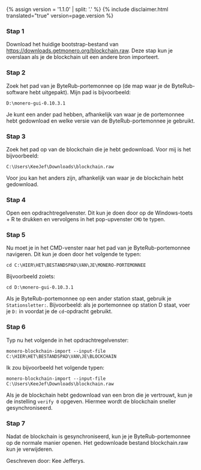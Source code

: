 {% assign version = '1.1.0' | split: '.' %}
{% include disclaimer.html translated="true" version=page.version %}
### Stap 1

Download het huidige bootstrap-bestand van https://downloads.getmonero.org/blockchain.raw. Deze stap kun je overslaan als je de blockchain uit een andere bron importeert.

### Stap 2

Zoek het pad van je ByteRub-portemonnee op (de map waar je de ByteRub-software hebt uitgepakt). Mijn pad is bijvoorbeeld:

`D:\monero-gui-0.10.3.1`

Je kunt een ander pad hebben, afhankelijk van waar je de portemonnee hebt gedownload en welke versie van de ByteRub-portemonnee je gebruikt.

### Stap 3

Zoek het pad op van de blockchain die je hebt gedownload. Voor mij is het bijvoorbeeld:

`C:\Users\KeeJef\Downloads\blockchain.raw`

Voor jou kan het anders zijn, afhankelijk van waar je de blockchain hebt gedownload.

### Stap 4

Open een opdrachtregelvenster. Dit kun je doen door op de Windows-toets + R te drukken en vervolgens in het pop-upvenster `CMD` te typen.

### Stap 5

Nu moet je in het CMD-venster naar het pad van je ByteRub-portemonnee navigeren. Dit kun je doen door het volgende te typen:

`cd C:\HIER\HET\BESTANDSPAD\VAN\JE\MONERO-PORTEMONNEE`

Bijvoorbeeld zoiets:

`cd D:\monero-gui-0.10.3.1`

Als je ByteRub-portemonnee op een ander station staat, gebruik je `Stationsletter:`. Bijvoorbeeld: als je portemonnee op station D staat, voer je `D:` in voordat je de `cd`-opdracht gebruikt.

### Stap 6

Typ nu het volgende in het opdrachtregelvenster:

`monero-blockchain-import --input-file C:\HIER\HET\BESTANDSPAD\VAN\JE\BLOCKCHAIN`

Ik zou bijvoorbeeld het volgende typen:

`monero-blockchain-import --input-file C:\Users\KeeJef\Downloads\blockchain.raw`

Als je de blockchain hebt gedownload van een bron die je vertrouwt, kun je de instelling `verify 0` opgeven. Hiermee wordt de blockchain sneller gesynchroniseerd.  

### Stap 7

Nadat de blockchain is gesynchroniseerd, kun je je ByteRub-portemonnee op de normale manier openen. Het gedownloade bestand blockchain.raw kun je verwijderen.


Geschreven door: Kee Jefferys.
